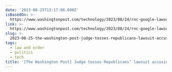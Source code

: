 ```yaml
---
date: '2023-08-25T13:17:06.000Z'
isBasedOn: >-
  https://www.washingtonpost.com/technology/2023/08/24/rnc-google-lawsuit-dismissed-spam-filter
link: >-
  https://www.washingtonpost.com/technology/2023/08/24/rnc-google-lawsuit-dismissed-spam-filter
slug: >-
  2023-08-25-the-washington-post-judge-tosses-republicans-lawsuit-accusing-googles-s
tags:
  - law and order
  - politics
  - tech
title: '[The Washington Post] Judge tosses Republicans’ lawsuit accusing Google’s s'
---
```


